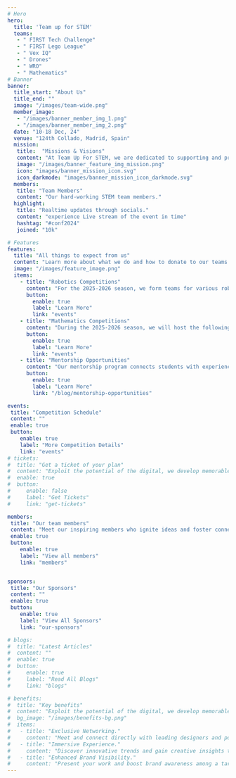 ```yaml
---
# Hero
hero:
  title: 'Team up for STEM'
  teams:
   - " FIRST Tech Challenge"
   - " FIRST Lego League"
   - " Vex IQ"
   - " Drones"
   - " WRO"
   - " Mathematics"
# Banner
banner:
  title_start: "About Us"
  title_end: ""
  image: "/images/team-wide.png"
  member_image:
   - "/images/banner_member_img_1.png"
   - "/images/banner_member_img_2.png"
  date: "10-18 Dec, 24"
  venue: "124th Collado, Madrid, Spain"
  mission:
   title:  "Missions & Visions"
   content: "At Team Up For STEM, we are dedicated to supporting and promoting student participation in robotics, computer science, mathematics, and science competitions. Our mission is to provide resources, mentorship, and opportunities that inspire creativity, critical thinking, and innovation for the next generation of STEM leaders."
   image: "/images/banner_feature_img_mission.png"
   icon: "images/banner_mission_icon.svg"
   icon_darkmode: "images/banner_mission_icon_darkmode.svg"
  members:
   title: "Team Members"
   content: "Our hard-working STEM team members."
  highlight:
   title: "Realtime updates through socials."
   content: "experience Live stream of the event in time"
   hashtag: "#conf2024"
   joined: "10k"

# Features
features:
  title: "All things to expect from us"
  content: "Learn more about what we do and how to donate to our teams."
  image: "/images/feature_image.png"
  items:  
    - title: "Robotics Competitions"
      content: "For the 2025-2026 season, we form teams for various robotics competitions."
      button:
        enable: true
        label: "Learn More"
        link: "events"
    - title: "Mathematics Competitions"
      content: "During the 2025-2026 season, we will host the following competitions: "
      button:
        enable: true
        label: "Learn More"
        link: "events"
    - title: "Mentorship Opportunities"
      content: "Our mentorship program connects students with experienced professionals and educators in STEM fields."
      button:
        enable: true
        label: "Learn More"
        link: "/blog/mentorship-opportunities"

events:
 title: "Competition Schedule"
 content: ""
 enable: true
 button:
    enable: true
    label: "More Competition Details"
    link: "events"
# tickets:
#  title: "Get a ticket of your plan"
#  content: "Exploit the potential of the digital, we develop memorable websites and help brands visual."
#  enable: true
#  button:
#     enable: false
#     label: "Get Tickets"
#     link: "get-tickets"

members:
 title: "Our team members"
 content: "Meet our inspiring members who ignite ideas and foster connections. They bring expertise and passion to every conversation."
 enable: true
 button:
    enable: true
    label: "View all members"
    link: "members"


sponsors:
 title: "Our Sponsors"
 content: ""
 enable: true
 button:
    enable: true
    label: "View All Sponsors"
    link: "our-sponsors"

# blogs:
#  title: "Latest Articles"
#  content: ""
#  enable: true
#  button:
#     enable: true
#     label: "Read All Blogs"
#     link: "blogs"

# benefits:
#  title: "Key benefits"
#  content: "Exploit the potential of the digital, we develop memorable websites and help brands visual."
#  bg_image: "/images/benefits-bg.png"
#  items:
#   - title: "Exclusive Networking."
#     content: "Meet and connect directly with leading designers and potential collaborators with other desingers."
#   - title: "Immersive Experience."
#     content: "Discover innovative trends and gain creative insights through interactive exhibits and immerse yourselves."
#   - title: "Enhanced Brand Visibility."
#     content: "Present your work and boost brand awareness among a targeted and engaged audience."
---
```

